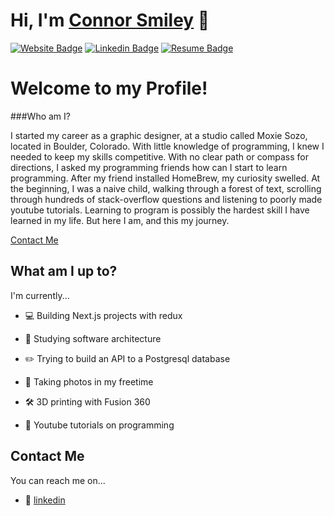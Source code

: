 # Hi, I'm [Connor Smiley](https://www.connorsmiley.com/) 🌺

[![Website Badge](https://img.shields.io/badge/-ConnorSmiley.com-EF444F?style=flat&logo=google-chrome&logoColor=white&link=https://www.connorsmiley.com/)](https://www.connorsmiley.com/)
[![Linkedin Badge](https://img.shields.io/badge/-ConnorSmiley-EF444F?style=flat&logo=Linkedin&logoColor=white&link=https://www.linkedin.com/in/connor-smiley/)](https://www.linkedin.com/in/connor-smiley/)
[![Resume Badge](https://img.shields.io/badge/-resume.pdf-EF444F?style=flat&logo=pinboard&logoColor=white&link=https://.com/r.pdf)](https://.com/r.pdf)

# Welcome to my Profile!

###Who am I?

I started my career as a graphic designer, at a studio called Moxie Sozo, located in Boulder, Colorado. With little knowledge of programming, I knew I needed to keep my skills competitive. With no clear path or compass for directions, I asked my programming friends how can I start to learn programming. After my friend installed HomeBrew, my curiosity swelled. At the beginning, I was a naive child, walking through a forest of text, scrolling through hundreds of stack-overflow questions and listening to poorly made youtube tutorials. Learning to program is possibly the hardest skill I have learned in my life. But here I am, and this my journey.

[Contact Me](#contact-me)


## What am I up to?

I'm currently...

- 💻 Building Next.js projects with redux
 
- 📖 Studying software architecture
 
- ✏️ Trying to build an API to a Postgresql database 
 
- 📸 Taking photos in my freetime
 
- 🛠️ 3D printing with Fusion 360
 
- 🎥 Youtube tutorials on programming

## Contact Me

You can reach me on...

- 🔖 [linkedin](https://www.linkedin.com/in/connor-smiley/)
